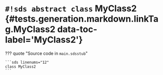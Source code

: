 # `#!sds abstract class` MyClass2 {#tests.generation.markdown.linkTag.MyClass2 data-toc-label='MyClass2'}

??? quote "Source code in `main.sdsstub`"

    ```sds linenums="12"
    class MyClass2
    ```

